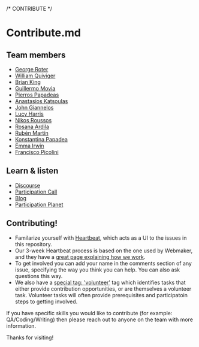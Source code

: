 /* CONTRIBUTE */
# Contribute.md

## Team members
* [George Roter](https://mozillians.org/u/geroter/)
* [William Quiviger](https://mozillians.org/u/williamq/)
* [Brian King](https://mozillians.org/u/kinger/)
* [Guillermo Movia](https://mozillians.org/u/deimidis/)
* [Pierros Papadeas](https://mozillians.org/u/pierros/)
* [Anastasios Katsoulas](https://mozillians.org/u/akatsoulas/)
* [John Giannelos](https://mozillians.org/u/jgiannelos/)
* [Lucy Harris](https://mozillians.org/u/lucyeoh/)
* [Nikos Roussos](https://mozillians.org/u/comzeradd/)
* [Rosana Ardila](https://mozillians.org/u/rosana/)
* [Rubén Martín](https://mozillians.org/u/nukeador/)
* [Konstantina Papadea](https://mozillians.org/u/couci/)
* [Emma Irwin](https://mozillians.org/u/emmairwin/)
* [Francisco Picolini](https://mozillians.org/u/FrancJP/)

## Learn & listen

* [Discourse](https://discourse.mozilla-community.org/c/participation)
* [Participation Call](https://wiki.mozilla.org/Participation/Meetings) 
* [Blog](https://blog.mozilla.org/community/category/participation/)         
* [Participation Planet](http://planet.mozilla.org/participation/)

## Contributing!

* Familarize yourself with [Heartbeat](https://heartbeat.mozilla.community/), which acts as a UI to the issues in this repository.   
* Our 3-week Heartbeat process is based on the one used by Webmaker, and they have a [great page explaining how we work](http://book.webmaker.org/heartbeats.html).
* To get involved you can add your name in the comments section of any issue, specifying the way you think you can help.  You can also ask questions this way.
* We also have a [special tag: 'volunteer'](https://github.com/mozilla/participation-org/labels/Volunteer%20Task) tag which identifies tasks that either provide contribution opportunities, or are themselves a volunteer task.  Volunteer tasks will often provide prerequisites and participatoin steps to getting involved.

If you have specific skills you would like to contribute (for example: QA/Coding/Writing) then please reach out to anyone on the team with more information.

Thanks for visiting!
